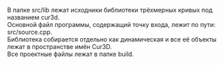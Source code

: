 В папке src/lib лежат исходники библиотеки трёхмерных кривых под названием cur3d.  
Основной файл программы, содержащий точку входа, лежит по пути: src/source.cpp.  
Библиотека собирается отдельно как динамическая и все её объекты лежат в пространстве имён Cur3D.  
Все проектные файлы лежат в папке build.  
